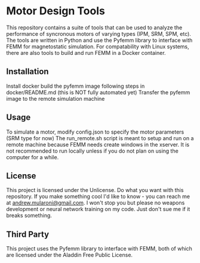# Motor Design Tools
This repository contains a suite of tools that can be used to analyze the performance of syncronous motors of varying types (IPM, SRM, SPM, etc). The tools are written in Python and use the Pyfemm library to interface with FEMM for magnetostatic simulation. For compatability with Linux systems, there are also tools to build and run FEMM in a Docker container.

## Installation
Install docker
build the pyfemm image following steps in docker/README.md (this is NOT fully automated yet)
Transfer the pyfemm image to the remote simulation machine

## Usage
To simulate a motor, modify config.json to specify the motor parameters (SRM type for now)
The run_remote.sh script is meant to setup and run on a remote machine because FEMM needs create windows in the xserver. It is not recommended to run locally unless if you do not plan on using the computer for a while.

## License
This project is licensed under the Unlicense. Do what you want with this repository. If you make something cool I'd like to know - you can reach me at andrew.mularoni@gmail.com. I won't stop you but please no weapons development or neural network training on my code. Just don't sue me if it breaks something.

## Third Party
This project uses the Pyfemm library to interface with FEMM, both of which are licensed under the Aladdin Free Public License.